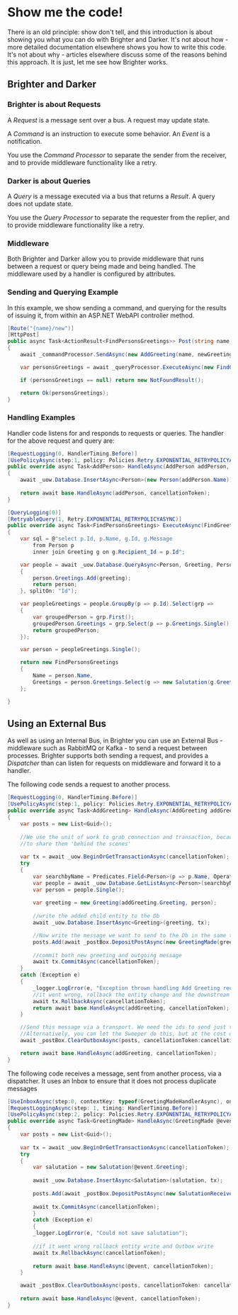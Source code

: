 # Show me the code!

There is an old principle: show don't tell, and this introduction is about showing you what you can do with Brighter and Darker. It's not about how - more detailed documentation elsewhere shows you how to write this code. It's not about why - articles elsewhere discuss some of the reasons behind this approach. It is just, let me see how Brighter works. 

## Brighter and Darker

### Brighter is about Requests

A *Request* is a message sent over a bus. A request may update state.

A *Command* is an instruction to execute some behavior. An *Event* is a notification.

You use the *Command Processor* to separate the sender from the receiver, and to provide middleware functionality like a retry.

### Darker is about Queries

A *Query* is a message executed via a bus that returns a *Result*. A query does not update state.

You use the *Query Processor* to separate the requester from the replier, and to provide middleware functionality like a retry.

### Middleware

Both Brighter and Darker allow you to provide middleware that runs between a request or query being made and being handled. The middleware used by a handler is configured by attributes.

### Sending and Querying Example

In this example, we show sending a command, and querying for the results of issuing it, from within an ASP.NET WebAPI controller method.

``` csharp
[Route("{name}/new")]
[HttpPost]
public async Task<ActionResult<FindPersonsGreetings>> Post(string name, NewGreeting newGreeting)
{
	await _commandProcessor.SendAsync(new AddGreeting(name, newGreeting.Greeting));

	var personsGreetings = await _queryProcessor.ExecuteAsync(new FindGreetingsForPerson(name));

	if (personsGreetings == null) return new NotFoundResult();

	return Ok(personsGreetings);
}
```

### Handling Examples

Handler code listens for and responds to requests or queries. The handler for the above request and query are:

``` csharp
[RequestLogging(0, HandlerTiming.Before)]
[UsePolicyAsync(step:1, policy: Policies.Retry.EXPONENTIAL_RETRYPOLICYASYNC)]
public override async Task<AddPerson> HandleAsync(AddPerson addPerson, CancellationToken cancellationToken = default(CancellationToken))
{
	await _uow.Database.InsertAsync<Person>(new Person(addPerson.Name));
	
	return await base.HandleAsync(addPerson, cancellationToken);
}
```

``` csharp
[QueryLogging(0)]
[RetryableQuery(1, Retry.EXPONENTIAL_RETRYPOLICYASYNC)]
public override async Task<FindPersonsGreetings> ExecuteAsync(FindGreetingsForPerson query, CancellationToken cancellationToken = new CancellationToken())
{
	var sql = @"select p.Id, p.Name, g.Id, g.Message 
		from Person p
		inner join Greeting g on g.Recipient_Id = p.Id";

	var people = await _uow.Database.QueryAsync<Person, Greeting, Person>(sql, (person, greeting) =>
	{
		person.Greetings.Add(greeting);
		return person;
	}, splitOn: "Id");

	var peopleGreetings = people.GroupBy(p => p.Id).Select(grp =>
	{
		var groupedPerson = grp.First();
		groupedPerson.Greetings = grp.Select(p => p.Greetings.Single()).ToList();
		return groupedPerson;
	});

	var person = peopleGreetings.Single();

	return new FindPersonsGreetings
	{
		Name = person.Name, 
		Greetings = person.Greetings.Select(g => new Salutation(g.Greet()))
	};

}
```

## Using an External Bus

As well as using an Internal Bus, in Brighter you can use an External Bus - middleware such as RabbitMQ or Kafka - to send a request between processes. Brighter supports both sending a request, and provides a *Dispatcher* than can listen for requests on middleware and forward it to a handler.

The following code sends a request to another process.

``` csharp
[RequestLogging(0, HandlerTiming.Before)]
[UsePolicyAsync(step:1, policy: Policies.Retry.EXPONENTIAL_RETRYPOLICYASYNC)]
public override async Task<AddGreeting> HandleAsync(AddGreeting addGreeting, CancellationToken cancellationToken = default(CancellationToken))
{
	var posts = new List<Guid>();
	
	//We use the unit of work to grab connection and transaction, because Outbox needs
	//to share them 'behind the scenes'
	
	var tx = await _uow.BeginOrGetTransactionAsync(cancellationToken);
	try
	{
		var searchbyName = Predicates.Field<Person>(p => p.Name, Operator.Eq, addGreeting.Name);
		var people = await _uow.Database.GetListAsync<Person>(searchbyName, transaction: tx);
		var person = people.Single();
		
		var greeting = new Greeting(addGreeting.Greeting, person);
		
		//write the added child entity to the Db
		await _uow.Database.InsertAsync<Greeting>(greeting, tx);

		//Now write the message we want to send to the Db in the same transaction.
		posts.Add(await _postBox.DepositPostAsync(new GreetingMade(greeting.Greet()), cancellationToken: cancellationToken));
		
		//commit both new greeting and outgoing message
		await tx.CommitAsync(cancellationToken);
	}
	catch (Exception e)
	{   
		_logger.LogError(e, "Exception thrown handling Add Greeting request");
		//it went wrong, rollback the entity change and the downstream message
		await tx.RollbackAsync(cancellationToken);
		return await base.HandleAsync(addGreeting, cancellationToken);
	}

	//Send this message via a transport. We need the ids to send just the messages here, not all outstanding ones.
	//Alternatively, you can let the Sweeper do this, but at the cost of increased latency
	await _postBox.ClearOutboxAsync(posts, cancellationToken:cancellationToken);

	return await base.HandleAsync(addGreeting, cancellationToken);
}
```

The following code receives a message, sent from another process, via a dispatcher. It uses an Inbox to ensure that it does not process duplicate messages

``` csharp
[UseInboxAsync(step:0, contextKey: typeof(GreetingMadeHandlerAsync), onceOnly: true )]
[RequestLoggingAsync(step: 1, timing: HandlerTiming.Before)]
[UsePolicyAsync(step:2, policy: Policies.Retry.EXPONENTIAL_RETRYPOLICYASYNC)]
public override async Task<GreetingMade> HandleAsync(GreetingMade @event, CancellationToken cancellationToken = default(CancellationToken))
{
	var posts = new List<Guid>();
	
	var tx = await _uow.BeginOrGetTransactionAsync(cancellationToken);
	try
	{
		var salutation = new Salutation(@event.Greeting);
		
		await _uow.Database.InsertAsync<Salutation>(salutation, tx);
		
		posts.Add(await _postBox.DepositPostAsync(new SalutationReceived(DateTimeOffset.Now), cancellationToken: cancellationToken));
		
		await tx.CommitAsync(cancellationToken);
		}
		catch (Exception e)
		{
		_logger.LogError(e, "Could not save salutation");
		
		//if it went wrong rollback entity write and Outbox write
		await tx.RollbackAsync(cancellationToken);
		
		return await base.HandleAsync(@event, cancellationToken);
	}

	await _postBox.ClearOutboxAsync(posts, cancellationToken: cancellationToken);
	
	return await base.HandleAsync(@event, cancellationToken);
}
```

